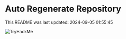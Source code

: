 # Auto Regenerate Repository

This README was last updated: 2024-09-05 01:55:45

 ![TryHackMe](https://tryhackme.com/badge/533634)